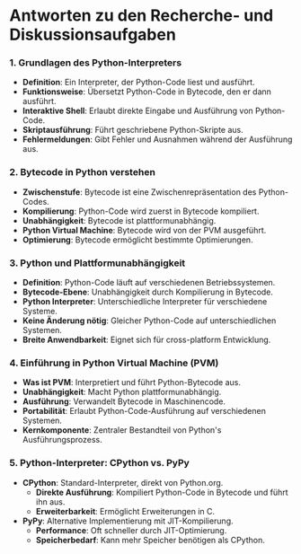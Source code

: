 # Antworten zu den Recherche- und Diskussionsaufgaben

### **1. Grundlagen des Python-Interpreters**

  - **Definition**: Ein Interpreter, der Python-Code liest und ausführt.
  - **Funktionsweise**: Übersetzt Python-Code in Bytecode, den er dann ausführt.
  - **Interaktive Shell**: Erlaubt direkte Eingabe und Ausführung von Python-Code.
  - **Skriptausführung**: Führt geschriebene Python-Skripte aus.
  - **Fehlermeldungen**: Gibt Fehler und Ausnahmen während der Ausführung aus.

### **2. Bytecode in Python verstehen**

   - **Zwischenstufe**: Bytecode ist eine Zwischenrepräsentation des Python-Codes.
   - **Kompilierung**: Python-Code wird zuerst in Bytecode kompiliert.
   - **Unabhängigkeit**: Bytecode ist plattformunabhängig.
   - **Python Virtual Machine**: Bytecode wird von der PVM ausgeführt.
   - **Optimierung**: Bytecode ermöglicht bestimmte Optimierungen.

### **3. Python und Plattformunabhängigkeit**

   - **Definition**: Python-Code läuft auf verschiedenen Betriebssystemen.
   - **Bytecode-Ebene**: Unabhängigkeit durch Kompilierung in Bytecode.
   - **Python Interpreter**: Unterschiedliche Interpreter für verschiedene Systeme.
   - **Keine Änderung nötig**: Gleicher Python-Code auf unterschiedlichen Systemen.
   - **Breite Anwendbarkeit**: Eignet sich für cross-platform Entwicklung.

### **4. Einführung in Python Virtual Machine (PVM)**

   - **Was ist PVM**: Interpretiert und führt Python-Bytecode aus.
   - **Unabhängigkeit**: Macht Python plattformunabhängig.
   - **Ausführung**: Verwandelt Bytecode in Maschinencode.
   - **Portabilität**: Erlaubt Python-Code-Ausführung auf verschiedenen Systemen.
   - **Kernkomponente**: Zentraler Bestandteil von Python's Ausführungsprozess.

### **5. Python-Interpreter: CPython vs. PyPy**

   - **CPython**: Standard-Interpreter, direkt von Python.org.
     - **Direkte Ausführung**: Kompiliert Python-Code in Bytecode und führt ihn aus.
     - **Erweiterbarkeit**: Ermöglicht Erweiterungen in C.
   - **PyPy**: Alternative Implementierung mit JIT-Kompilierung.
     - **Performance**: Oft schneller durch JIT-Optimierung.
     - **Speicherbedarf**: Kann mehr Speicher benötigen als CPython.
